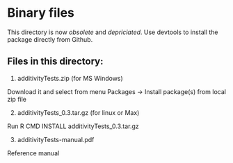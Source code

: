 # Binary files

This directory is now *obsolete* and *depriciated*. Use devtools to install the package directly from Github.

## Files in this directory:

1) additivityTests.zip (for MS Windows)

Download it and select from menu Packages -> Install package(s) from local zip file


2) additivityTests_0.3.tar.gz (for linux or Max)

Run R CMD INSTALL additivityTests_0.3.tar.gz


3) additivityTests-manual.pdf

Reference manual
